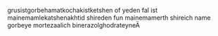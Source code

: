 grusistgorbehamatkochakistketshen of yeden fal ist mainemamlekatshenakhtid shireden fun mainemamerth shireich name gorbeye mortezaalich binerazolghodrateyneÄ
